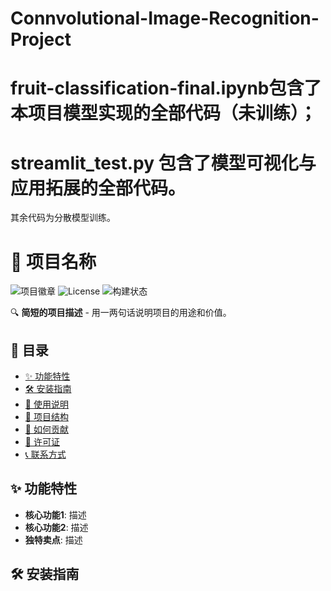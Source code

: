 Connvolutional-Image-Recognition-Project
================
fruit-classification-final.ipynb包含了本项目模型实现的全部代码（未训练）；
================
streamlit_test.py 包含了模型可视化与应用拓展的全部代码。
================
其余代码为分散模型训练。
# 🚀 项目名称

![项目徽章](https://img.shields.io/badge/版本-1.0.0-blue)
![License](https://img.shields.io/badge/License-MIT-green)
![构建状态](https://img.shields.io/badge/构建-通过-brightgreen)

🔍 **简短的项目描述** - 用一两句话说明项目的用途和价值。

## 📌 目录

- [✨ 功能特性](#-功能特性)
- [🛠️ 安装指南](#️-安装指南)
- [🚦 使用说明](#-使用说明)
- [🧩 项目结构](#-项目结构)
- [🤝 如何贡献](#-如何贡献)
- [📜 许可证](#-许可证)
- [📞 联系方式](#-联系方式)

## ✨ 功能特性

- **核心功能1**: 描述
- **核心功能2**: 描述
- **独特卖点**: 描述

## 🛠️ 安装指南

